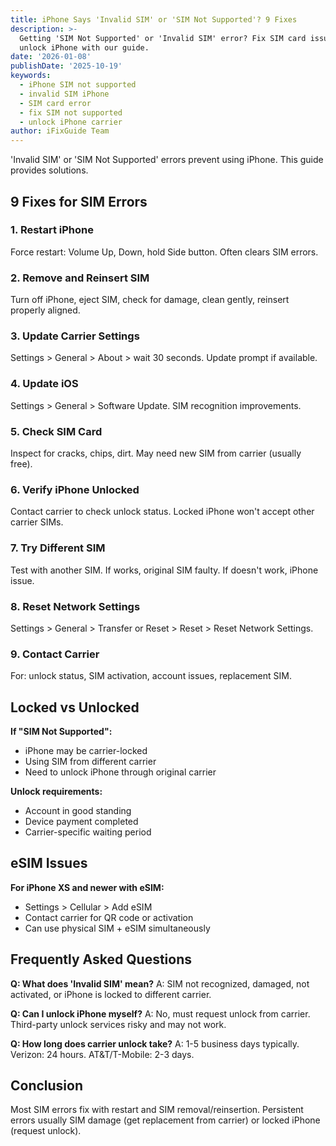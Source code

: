 ```yaml
---
title: iPhone Says 'Invalid SIM' or 'SIM Not Supported'? 9 Fixes
description: >-
  Getting 'SIM Not Supported' or 'Invalid SIM' error? Fix SIM card issues and
  unlock iPhone with our guide.
date: '2026-01-08'
publishDate: '2025-10-19'
keywords:
  - iPhone SIM not supported
  - invalid SIM iPhone
  - SIM card error
  - fix SIM not supported
  - unlock iPhone carrier
author: iFixGuide Team
---
```


'Invalid SIM' or 'SIM Not Supported' errors prevent using iPhone. This guide provides solutions.

## 9 Fixes for SIM Errors

### 1. Restart iPhone
Force restart: Volume Up, Down, hold Side button. Often clears SIM errors.

### 2. Remove and Reinsert SIM
Turn off iPhone, eject SIM, check for damage, clean gently, reinsert properly aligned.

### 3. Update Carrier Settings
Settings > General > About > wait 30 seconds. Update prompt if available.

### 4. Update iOS
Settings > General > Software Update. SIM recognition improvements.

### 5. Check SIM Card
Inspect for cracks, chips, dirt. May need new SIM from carrier (usually free).

### 6. Verify iPhone Unlocked
Contact carrier to check unlock status. Locked iPhone won't accept other carrier SIMs.

### 7. Try Different SIM
Test with another SIM. If works, original SIM faulty. If doesn't work, iPhone issue.

### 8. Reset Network Settings
Settings > General > Transfer or Reset > Reset > Reset Network Settings.

### 9. Contact Carrier
For: unlock status, SIM activation, account issues, replacement SIM.

## Locked vs Unlocked

**If "SIM Not Supported":**
- iPhone may be carrier-locked
- Using SIM from different carrier
- Need to unlock iPhone through original carrier

**Unlock requirements:**
- Account in good standing
- Device payment completed
- Carrier-specific waiting period

## eSIM Issues

**For iPhone XS and newer with eSIM:**
- Settings > Cellular > Add eSIM
- Contact carrier for QR code or activation
- Can use physical SIM + eSIM simultaneously

## Frequently Asked Questions

**Q: What does 'Invalid SIM' mean?**
A: SIM not recognized, damaged, not activated, or iPhone is locked to different carrier.

**Q: Can I unlock iPhone myself?**
A: No, must request unlock from carrier. Third-party unlock services risky and may not work.

**Q: How long does carrier unlock take?**
A: 1-5 business days typically. Verizon: 24 hours. AT&T/T-Mobile: 2-3 days.

## Conclusion
Most SIM errors fix with restart and SIM removal/reinsertion. Persistent errors usually SIM damage (get replacement from carrier) or locked iPhone (request unlock).
